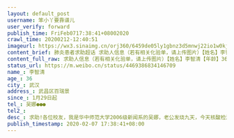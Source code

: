 ```yaml
---
layout: default_post
username: 笨小丫要靠谱儿
user_verify: forward
publish_time: FriFeb0717:38:41+08002020
crawl_time: 20200212-12:40:51
imageurl: https://wx3.sinaimg.cn/orj360/6459de05ly1gbnz3d5mnwj22io1w0kjl.jpg,https://wx3.sinaimg.cn/orj360/6459de05ly1gbnz3djkv8j20u0140gob.jpg,https://wx1.sinaimg.cn/orj360/6459de05ly1gbnz3enbpuj21w02ioe82.jpg
content_brief: 肺炎患者求助超话 求助人信息（若有相关化验单，请上传图片）【姓名】李智清【年龄】36【所在城市】武汉【所在小区、社区】武昌区百瑞景【患病时间】1月29日起【联系方式】吴娜 ●●●【其他紧急联系人】【病情描述】求助! 各位校友，我是华中师范大学2006级新闻系的吴娜， 老公发烧 ...全文
content_full_raw: 求助人信息（若有相关化验单，请上传图片）【姓名】李智清【年龄】36【所在城市】武汉【所在小区、社区】武昌区百瑞景【患病时间】1月29日起【联系方式】吴娜●●●【其他紧急联系人】【病情描述】求助!各位校友，我是华中师范大学2006级新闻系的吴娜，老公发烧九天，今天核酸检测确诊新冠肺炎，症状在不断加重中，目前没有医院能接收，昨天凌晨接到社区通知可以送去方舱医院，结果半路又被送回，目前一直联系社区未果。只能一直居家隔离，家里有年近70岁的公公婆婆还有2岁的儿子。目前我自己也感觉身体不舒服，担心一家人会被感染，请求大家帮忙联系可救治的资源!!姓名：李智清年龄:36岁详细地址；湖北省武汉市武昌区百瑞景中央生活区六期7栋2002室病情描述：1月29日开始低烧，发烧九天了，刚开始37.3，最高39.5，前三天低烧，第四天开始高烧，吃退烧药只能推到37.5度然后又高烧。症状心慌，胸闷，气短，全身发冷，呕吐。2月2日去陆总战区医院查了血和CT，ct显示肺部感染。2月6日经过核酸检测阳性，已确诊新型冠状肺炎。
status_url: https://m.weibo.cn/status/4469386834146709
name_: 李智清
age_: 36
city_: 武汉
address_: 武昌区百瑞景
since_: 1月29日起
tel_: 吴娜●●●
tel2_: 
desc_: 求助!各位校友，我是华中师范大学2006级新闻系的吴娜，老公发烧九天，今天核酸检测确诊新冠肺炎，症状在不断加重中，目前没有医院能接收，昨天凌晨接到社区通知可以送去方舱医院，结果半路又被送回，目前一直联系社区未果。只能一直居家隔离，家里有年近70岁的公公婆婆还有2岁的儿子。目前我自己也感觉身体不舒服，担心一家人会被感染，请求大家帮忙联系可救治的资源!!姓名李智清年龄36岁详细地址；湖北省武汉市武昌区百瑞景中央生活区六期7栋2002室病情描述1月29日开始低烧，发烧九天了，刚开始37.3，最高39.5，前三天低烧，第四天开始高烧，吃退烧药只能推到37.5度然后又高烧。症状心慌，胸闷，气短，全身发冷，呕吐。2月2日去陆总战区医院查了血和CT，ct显示肺部感染。2月6日经过核酸检测阳性，已确诊新型冠状肺炎。
publish_timestamp: 2020-02-07 17:38:41+08:00
---
```

